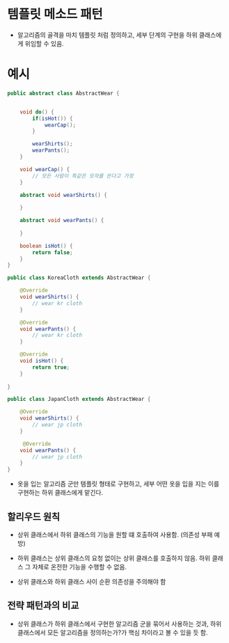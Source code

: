 # 템플릿 메소드 패턴

- 알고리즘의 골격을 마치 템플릿 처럼 정의하고, 세부 단계의 구현을 하위 클래스에게 위임할 수 있음.



# 예시


```java
public abstract class AbstractWear {


    void do() {
        if(isHot()) {
            wearCap();
        }

        wearShirts();
        wearPants();
    }    

    void wearCap() {
        // 모든 사람이 똑같은 모자를 쓴다고 가정
    }

    abstract void wearShirts() {
        
    }

    abstract void wearPants() {
        
    }

    boolean isHot() {
        return false;
    }
}

public class KoreaCloth extends AbstractWear {

    @Override
    void wearShirts() {
        // wear kr cloth
    }

    @Override
    void wearPants() {
        // wear kr cloth
    }

    @Override
    void isHot() {
        return true;
    }
    
}

public class JapanCloth extends AbstractWear {

    @Override
    void wearShirts() {
        // wear jp cloth
    }

     @Override
    void wearPants() {
        // wear jp cloth
    }
}


```

- 옷을 입는 알고리즘 군만 템플릿 형태로 구현하고, 세부 어떤 옷을 입을 지는 이를 구현하는 하위 클래스에게 맡긴다.


## 할리우드 원칙
- 상위 클래스에서 하위 클래스의 기능을 원할 떄 호출하여 사용함. (의존성 부패 예방)
- 하위 클래스는 상위 클래스의 요청 없이는 상위 클래스를 호출하지 않음. 하위 클래스 그 자체로 온전한 기능을 수행할 수 없음.

- 상위 클래스와 하위 클래스 사이 순환 의존성을 주의해야 함

## 전략 패턴과의 비교
- 상위 클래스가 하위 클래스에서 구현한 알고리즘 군을 묶어서 사용하는 것과, 하위 클래스에서 모든 알고리즘을 정의하는가?가 핵심 차이라고 볼 수 있을 듯 함.